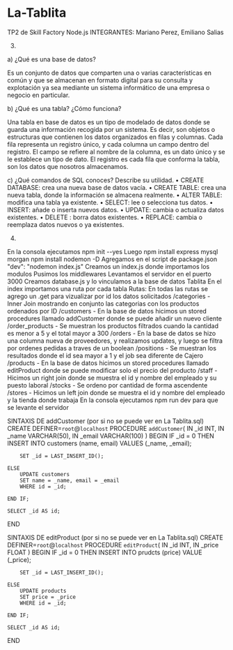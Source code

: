 # La-Tablita
TP2 de Skill Factory Node.js
INTEGRANTES: Mariano Perez, Emiliano Salias

3)
a) ¿Qué es una base de datos?

Es un conjunto de datos que comparten una o varias características en común y que se almacenan en formato digital para su consulta y explotación ya sea mediante un sistema informático de una empresa o negocio en particular.

b) ¿Qué es una tabla? ¿Cómo funciona?

Una tabla en base de datos es un tipo de modelado de datos donde se guarda una información recogida por un sistema. Es decir, son objetos o estructuras que contienen los datos organizados en filas y columnas. Cada fila representa un registro único, y cada columna un campo dentro del registro.
El campo se refiere al nombre de la columna, es un dato único y se le establece un tipo de dato.
El registro es cada fila que conforma la tabla, son los datos que nosotros almacenamos.

c) ¿Qué comandos de SQL conoces? Describe su utilidad.
•    CREATE DATABASE: crea una nueva base de datos vacía.
•    CREATE TABLE: crea  una nueva tabla, donde la información se almacena realmente.
•    ALTER TABLE: modifica una tabla ya existente.
•    SELECT: lee o selecciona tus datos.
•    INSERT: añade o inserta nuevos datos.
•    UPDATE: cambia o actualiza datos existentes.
•    DELETE : borra datos existentes.
•    REPLACE: cambia o reemplaza datos nuevos o ya existentes.

4)
En la consola ejecutamos npm init --yes
Luego npm install express mysql morgan
npm install nodemon -D
Agregamos en el script de package.json "dev": "nodemon index.js"
Creamos un index.js donde importamos los modulos
Pusimos los middlewares
Levantamos el servidor en el puerto 3000
Creamos database.js y lo vinculamos a la base de datos Tablita
En el index importamos una ruta por cada tabla
Rutas: En todas las rutas se agrego un .get para vizualizar por id los datos solicitados
    /categories - Inner Join mostrando en conjunto las categorias con los productos ordenados por ID
    /customers - En la base de datos hicimos un stored procedures llamado addCustomer donde se puede añadir un nuevo cliente
    /order_products - Se muestran los productos filtrados cuando la cantidad es menor a 5 y el total mayor a 300
    /orders - En la base de datos se hizo una columna nueva de proveedores, y realizamos updates, y luego se filtra por ordenes pedidas a traves de un boolean
    /positions - Se muestran los resultados donde el id sea mayor a 1 y el job sea diferente de Cajero
    /products - En la base de datos hicimos un stored procedures llamado editProduct donde se puede modificar solo el precio del producto
    /staff - Hicimos un right join donde se muestra el id y nombre del empleado y su puesto laboral
    /stocks - Se ordeno por cantidad de forma ascendente
    /stores - Hicimos un left join donde se muestra el id y nombre del empleado y la tienda donde trabaja
En la consola ejecutamos npm run dev para que se levante el servidor

SINTAXIS DE addCustomer (por si no se puede ver en La Tablita.sql)
CREATE DEFINER=`root`@`localhost` PROCEDURE `addCustomer`(
	IN _id INT,
    IN _name VARCHAR(50),
    IN _email VARCHAR(100)
)
BEGIN
	IF _id = 0 THEN
		INSERT INTO customers (name, email)
        VALUES (_name, _email);
        
        SET _id = LAST_INSERT_ID();
        
	ELSE
		UPDATE customers
		SET name = _name, email = _email
        WHERE id = _id;
        
	END IF;
    
    SELECT _id AS id;
END

SINTAXIS DE editProduct (por si no se puede ver en La Tablita.sql)
CREATE DEFINER=`root`@`localhost` PROCEDURE `editProduct`(
	IN _id INT,
    IN _price FLOAT
)
BEGIN
	IF _id = 0 THEN
		INSERT INTO prudcts (price)
        VALUE (_price);
        
        SET _id = LAST_INSERT_ID();
        
	ELSE
		UPDATE products
        SET price = _price
        WHERE id = _id;
        
	END IF;
    
    SELECT _id AS id;
END
